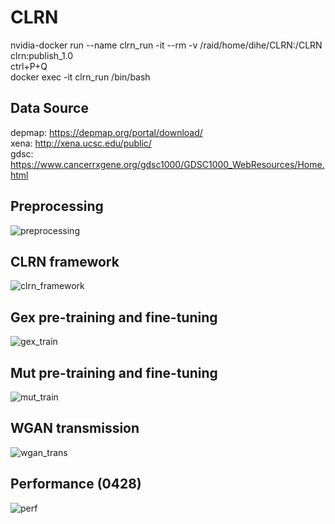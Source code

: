 # CLRN
nvidia-docker run --name clrn_run -it --rm -v /raid/home/dihe/CLRN:/CLRN clrn:publish_1.0  
ctrl+P+Q  
docker exec -it clrn_run /bin/bash

## Data Source
depmap: https://depmap.org/portal/download/  
xena: http://xena.ucsc.edu/public/  
gdsc: https://www.cancerrxgene.org/gdsc1000/GDSC1000_WebResources/Home.html

## Preprocessing
![preprocessing](./figs/preprocessing.png?raw=true)

## CLRN framework
![clrn_framework](./figs/CLRN_Framework.png?raw=true)

## Gex pre-training and fine-tuning
![gex_train](./figs/gex_train.png?raw=true)

## Mut pre-training and fine-tuning
![mut_train](./figs/mut_train.png?raw=true)


## WGAN transmission
![wgan_trans](./figs/wgan_trans.png?raw=true)

## Performance (0428)
![perf](./figs/performance_0428.png?raw=true)

